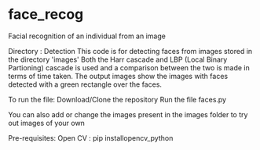 # face_recog
Facial recognition of an individual from an image

Directory : Detection
This code is for detecting faces from images stored in the directory 'images'
Both the Harr cascade and LBP (Local Binary Partioning) cascade is used and a comparison between the two is made in terms of time taken.
The output images show the images with faces detected with a green rectangle over the faces.

To run the file: 
Download/Clone the repository
Run the file faces.py

You can also add or change the images present in the images folder to try out images of your own

Pre-requisites:
Open CV : pip installopencv_python
